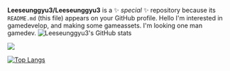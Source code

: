 **Leeseunggyu3/Leeseunggyu3** is a ✨ _special_ ✨ repository because its `README.md` (this file) appears on your GitHub profile.
    Hello I'm interested in gamedevelop, and making some gameassets.
    I'm looking one man gamedev.
![Leeseunggyu3's GitHub stats](https://github-readme-stats.vercel.app/api?username=Leeseunggyu3&show_icons=true&theme=tokyonight)

<img src="https://img.shields.io/badge/-C%23-000000?logo=Csharp&style=flat&logoColor=Purple">

[![Top Langs](https://github-readme-stats.vercel.app/api/top-langs/?username=Leeseunggyu3&layout=compact)](https://github.com/anuraghazra/github-readme-stats)

